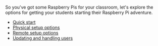 So you've got some Raspberry Pis for your classroom, let's explore the options for getting your students starting their Raspberry Pi adventure.

- [Quick start](quickstart.md)
- [Physical setup options](working.md)
- [Remote setup options](copying.md)
- [Updating and handling users](pinet.md)
